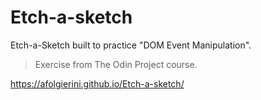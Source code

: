 # Etch-a-sketch
Etch-a-Sketch built to practice "DOM Event Manipulation".

> Exercise from The Odin Project course.

https://afolgierini.github.io/Etch-a-sketch/
